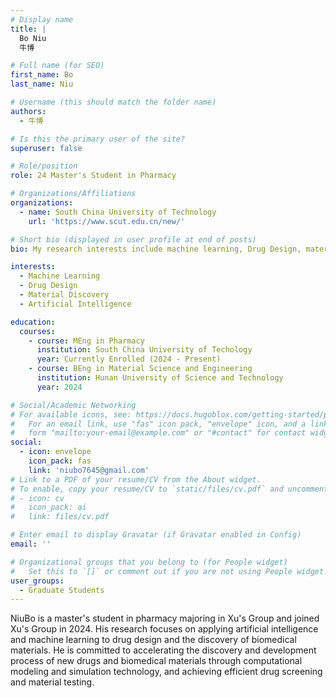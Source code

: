 ```yaml
---
# Display name
title: |
  Bo Niu
  牛博

# Full name (for SEO)
first_name: Bo
last_name: Niu

# Username (this should match the folder name)
authors:
  - 牛博

# Is this the primary user of the site?
superuser: false

# Role/position
role: 24 Master's Student in Pharmacy

# Organizations/Affiliations
organizations:
  - name: South China University of Technology
    url: 'https://www.scut.edu.cn/new/'

# Short bio (displayed in user profile at end of posts)
bio: My research interests include machine learning, Drug Design, material discovery, artificial intelligence.

interests:
  - Machine Learning
  - Drug Design
  - Material Discovery
  - Artificial Intelligence

education:
  courses:
    - course: MEng in Pharmacy
      institution: South China University of Techology
      year: Currently Enrolled (2024 - Present)
    - course: BEng in Material Science and Engineering
      institution: Hunan University of Science and Technology
      year: 2024

# Social/Academic Networking
# For available icons, see: https://docs.hugoblox.com/getting-started/page-builder/#icons
#   For an email link, use "fas" icon pack, "envelope" icon, and a link in the
#   form "mailto:your-email@example.com" or "#contact" for contact widget.
social:
  - icon: envelope
    icon_pack: fas
    link: 'niubo7645@gmail.com'
# Link to a PDF of your resume/CV from the About widget.
# To enable, copy your resume/CV to `static/files/cv.pdf` and uncomment the lines below.
# - icon: cv
#   icon_pack: ai
#   link: files/cv.pdf

# Enter email to display Gravatar (if Gravatar enabled in Config)
email: ''

# Organizational groups that you belong to (for People widget)
#   Set this to `[]` or comment out if you are not using People widget.
user_groups:
  - Graduate Students
---
```


NiuBo is a master's student in pharmacy majoring in Xu's Group and joined Xu's Group in 2024. His research focuses on applying artificial intelligence and machine learning to drug design and the discovery of biomedical materials. He is committed to accelerating the discovery and development process of new drugs and biomedical materials through computational modeling and simulation technology, and achieving efficient drug screening and material testing.